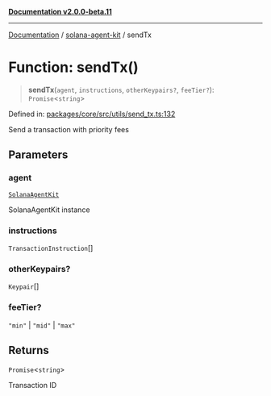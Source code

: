 [**Documentation v2.0.0-beta.11**](../../README.md)

***

[Documentation](../../README.md) / [solana-agent-kit](../README.md) / sendTx

# Function: sendTx()

> **sendTx**(`agent`, `instructions`, `otherKeypairs?`, `feeTier?`): `Promise`\<`string`\>

Defined in: [packages/core/src/utils/send\_tx.ts:132](https://github.com/michaelessiet/solana-agent-kit/blob/d01565d8314c89261231d701336a71dcba5f4bf6/packages/core/src/utils/send_tx.ts#L132)

Send a transaction with priority fees

## Parameters

### agent

[`SolanaAgentKit`](../classes/SolanaAgentKit.md)

SolanaAgentKit instance

### instructions

`TransactionInstruction`[]

### otherKeypairs?

`Keypair`[]

### feeTier?

`"min"` | `"mid"` | `"max"`

## Returns

`Promise`\<`string`\>

Transaction ID
